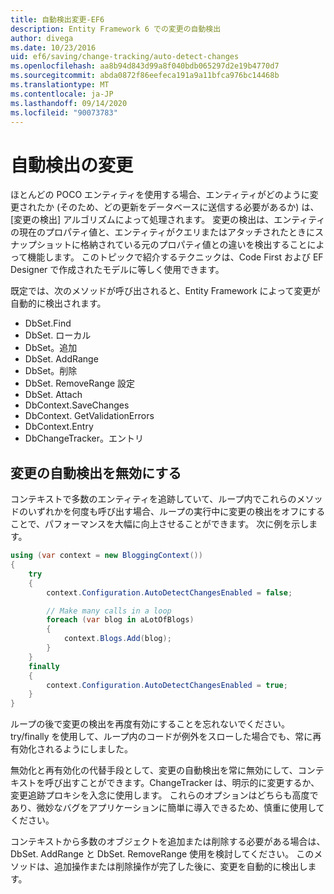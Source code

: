 ```yaml
---
title: 自動検出変更-EF6
description: Entity Framework 6 での変更の自動検出
author: divega
ms.date: 10/23/2016
uid: ef6/saving/change-tracking/auto-detect-changes
ms.openlocfilehash: aa8b94d843d99a8f040bdb065297d2e19b4770d7
ms.sourcegitcommit: abda0872f86eefeca191a9a11bfca976bc14468b
ms.translationtype: MT
ms.contentlocale: ja-JP
ms.lasthandoff: 09/14/2020
ms.locfileid: "90073783"
---
```

# <a name="automatic-detect-changes"></a>自動検出の変更
ほとんどの POCO エンティティを使用する場合、エンティティがどのように変更されたか (そのため、どの更新をデータベースに送信する必要があるか) は、[変更の検出] アルゴリズムによって処理されます。 変更の検出は、エンティティの現在のプロパティ値と、エンティティがクエリまたはアタッチされたときにスナップショットに格納されている元のプロパティ値との違いを検出することによって機能します。 このトピックで紹介するテクニックは、Code First および EF Designer で作成されたモデルに等しく使用できます。  

既定では、次のメソッドが呼び出されると、Entity Framework によって変更が自動的に検出されます。  

- DbSet.Find  
- DbSet. ローカル  
- DbSet。追加  
- DbSet. AddRange
- DbSet。削除  
- DbSet. RemoveRange 設定
- DbSet. Attach  
- DbContext.SaveChanges  
- DbContext. GetValidationErrors  
- DbContext.Entry  
- DbChangeTracker。エントリ  

## <a name="disabling-automatic-detection-of-changes"></a>変更の自動検出を無効にする  

コンテキストで多数のエンティティを追跡していて、ループ内でこれらのメソッドのいずれかを何度も呼び出す場合、ループの実行中に変更の検出をオフにすることで、パフォーマンスを大幅に向上させることができます。 次に例を示します。  

``` csharp
using (var context = new BloggingContext())
{
    try
    {
        context.Configuration.AutoDetectChangesEnabled = false;

        // Make many calls in a loop
        foreach (var blog in aLotOfBlogs)
        {
            context.Blogs.Add(blog);
        }
    }
    finally
    {
        context.Configuration.AutoDetectChangesEnabled = true;
    }
}
```  

ループの後で変更の検出を再度有効にすることを忘れないでください。 try/finally を使用して、ループ内のコードが例外をスローした場合でも、常に再有効化されるようにしました。  

無効化と再有効化の代替手段として、変更の自動検出を常に無効にして、コンテキストを呼び出すことができます。ChangeTracker は、明示的に変更するか、変更追跡プロキシを入念に使用します。 これらのオプションはどちらも高度であり、微妙なバグをアプリケーションに簡単に導入できるため、慎重に使用してください。  

コンテキストから多数のオブジェクトを追加または削除する必要がある場合は、DbSet. AddRange と DbSet. RemoveRange 使用を検討してください。 このメソッドは、追加操作または削除操作が完了した後に、変更を自動的に検出します。 
